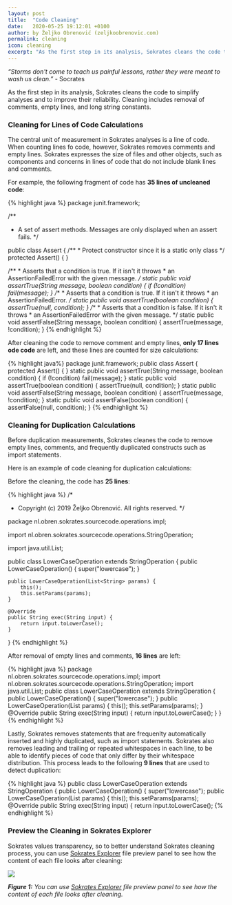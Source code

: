 ```yaml
---
layout: post
title:  "Code Cleaning"
date:   2020-05-25 19:12:01 +0100
author: by Željko Obrenović (zeljkoobrenovic.com)
permalink: cleaning
icon: cleaning
excerpt: "As the first step in its analysis, Sokrates cleans the code to simplify analyses and to improve their reliability. Cleaning includes removal of comments, empty lines, and long string constants."
---
```


*“Storms don't come to teach us painful lessons, rather they were meant to wash us clean.”* - Socrates

As the first step in its analysis, Sokrates cleans the code to simplify analyses and to improve their reliability. Cleaning includes removal of comments, empty lines, and long string constants.

### Cleaning for Lines of Code Calculations

The central unit of measurement in Sokrates analyses is a line of code. When counting lines fo code, however, Sokrates removes comments and empty lines. Sokrates expresses the size of files and other objects, such as components and concerns in lines of code that do not include blank lines and comments.

For example, the following fragment of code has **35 lines of uncleaned code**:

{% highlight java %}
package junit.framework;

/**
 * A set of assert methods.  Messages are only displayed when an assert fails.
 */

public class Assert {
   /**
    * Protect constructor since it is a static only class
    */
   protected Assert() {
   }

   /**
    * Asserts that a condition is true. If it isn't it throws
    * an AssertionFailedError with the given message.
    */
   static public void assertTrue(String message, boolean condition) {
      if (!condition)
         fail(message);
   }
   /**
    * Asserts that a condition is true. If it isn't it throws
    * an AssertionFailedError.
    */
   static public void assertTrue(boolean condition) {
      assertTrue(null, condition);
   }
   /**
    * Asserts that a condition is false. If it isn't it throws
    * an AssertionFailedError with the given message.
    */
   static public void assertFalse(String message, boolean condition) {
      assertTrue(message, !condition);
   }
{% endhighlight %}

After cleaning the code to remove comment and empty lines, **only 17 lines ode code** are left, and these lines are counted for size calculations:

{% highlight java%}
package junit.framework;
public class Assert {
    protected Assert() {
    }
    static public void assertTrue(String message, boolean condition) {
        if (!condition)
            fail(message);
    }
    static public void assertTrue(boolean condition) {
        assertTrue(null, condition);
    }
    static public void assertFalse(String message, boolean condition) {
        assertTrue(message, !condition);
    }
    static public void assertFalse(boolean condition) {
        assertFalse(null, condition);
    }
{% endhighlight %}

### Cleaning for Duplication Calculations

Before duplication measurements, Sokrates cleanes the code to remove empty lines, comments, and frequently duplicated constructs such as import statements.

Here is an example of code cleaning for duplication calculations:

Before the cleaning, the code has **25 lines**:

{% highlight java %}
/*
 * Copyright (c) 2019 Željko Obrenović. All rights reserved.
 */

package nl.obren.sokrates.sourcecode.operations.impl;

import nl.obren.sokrates.sourcecode.operations.StringOperation;

import java.util.List;

public class LowerCaseOperation extends StringOperation {
    public LowerCaseOperation() {
        super("lowercase");
    }

    public LowerCaseOperation(List<String> params) {
        this();
        this.setParams(params);
    }

    @Override
    public String exec(String input) {
        return input.toLowerCase();
    }
}
{% endhighlight %}

After removal of empty lines and comments, **16 lines** are left:

{% highlight java %}
package nl.obren.sokrates.sourcecode.operations.impl;
import nl.obren.sokrates.sourcecode.operations.StringOperation;
import java.util.List;
public class LowerCaseOperation extends StringOperation {
    public LowerCaseOperation() {
        super("lowercase");
    }
    public LowerCaseOperation(List<String> params) {
        this();
        this.setParams(params);
    }
    @Override
    public String exec(String input) {
        return input.toLowerCase();
    }
}
{% endhighlight %}

Lastly, Sokrates removes statements that are frequenlty automatically inserted and highly duplicated, such as import statements. Sokrates also removes leading and trailing or repeated whitespaces in each line, to be able to identify pieces of code that only differ by their whitespace distribution. This process leads to the following **9 lines** that are used to detect duplication:

{% highlight java %}
public class LowerCaseOperation extends StringOperation {
public LowerCaseOperation() {
super("lowercase");
public LowerCaseOperation(List<String> params) {
this();
this.setParams(params);
@Override
public String exec(String input) {
return input.toLowerCase();
{% endhighlight %}


### Preview the Cleaning in Sokrates Explorer

Sokrates values transparency, so to better understand Sokrates cleaning process, you can use [Sokrates Explorer](/book/explorer) file preview panel to see how the content of each file looks after cleaning:

![](assets/images/sokrates/cleaning-explorer-preview.png)

***Figure 1:** You can use [Sokrates Explorer](/book/explorer) file preview panel to see how the content of each file looks after cleaning.*
